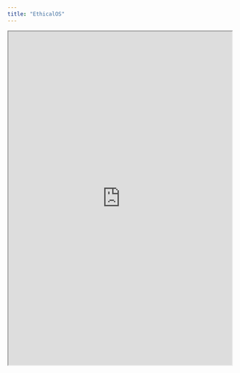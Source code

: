 ```yaml
---
title: "EthicalOS"
---
```



<iframe height="750" width="100%" src="https://ewelton.github.io/ktest/wiki.html#EthicalOS"></iframe>
